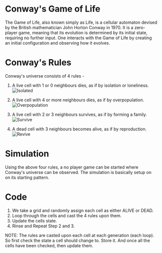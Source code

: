 # Conway's Game of Life
The Game of Life, also known simply as Life, is a cellular automaton devised by the British mathematician John Horton Conway in 1970. It is a zero-player game, meaning that its evolution is determined by its initial state, requiring no further input. One interacts with the Game of Life by creating an initial configuration and observing how it evolves.

# Conway's Rules
Conway's universe consists of 4 rules -

1. A live cell with 1 or 0 neighbours dies, as if by isolation or loneliness.<br>
![Isolated](https://user-images.githubusercontent.com/38834548/172580671-99c514e6-0fa6-49ac-8e14-1bcc2a8d79f1.png)

2. A live cell with 4 or more neighbours dies, as if by overpopulation.<br>
![Overpopulation](https://user-images.githubusercontent.com/38834548/172580911-b01d61dd-772c-4c7a-9c6a-db3e26f6e72f.png)

3. A live cell with 2 or 3 neighbours survives, as if by forming a family.<br>
![Survive](https://user-images.githubusercontent.com/38834548/172580974-f00688b7-c40f-4755-b29b-591e96bbaf90.png)

4. A dead cell with 3 neighbours becomes alive, as if by reproduction.<br>
![Revive](https://user-images.githubusercontent.com/38834548/172581316-ba0e5ce9-adf0-435d-b818-6370fde4b7a6.png)

# Simulation
Using the above four rules, a no player game can be started where Conway's universe can be observed. The simulation is basically setup on on its starting pattern.

# Code
1. We take a grid and randomly assign each cell as either ALIVE or DEAD.
2. Loop through the cells and cast the 4 rules upon them.
3. Update the cells state.
4. Rinse and Repeat Step 2 and 3.

NOTE: The rules are casted upon each cell at each generation (each loop). So first check the state a cell should change to. Store it. And once all the cells have been checked, then update them.
